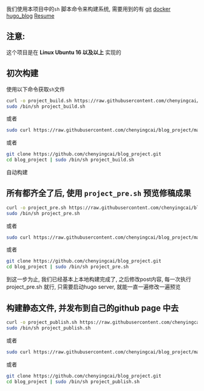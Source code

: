 我们使用本项目中的`sh` 脚本命令来构建系统, 需要用到的有 [git](https://git-scm.com/about) [docker](https://askubuntu.com/questions/938700/how-do-i-install-docker-on-ubuntu-16-04-lts) [hugo_blog](https://github.com/chenyingcai/hugo_blog) [Resume](https://github.com/chenyingcai/Resume)

## 注意:
   这个项目是在 **Linux Ubuntu 16 以及以上** 实现的

## 初次构建
使用以下命令获取`sh`文件

```sh
curl -o project_build.sh https://raw.githubusercontent.com/chenyingcai/blog_project/master/project_build.sh
sudo /bin/sh project_build.sh
```
或者

```sh
sudo curl https://raw.githubusercontent.com/chenyingcai/blog_project/master/project_build.sh | bash
```

或者

```sh
git clone https://github.com/chenyingcai/blog_project.git
cd blog_project | sudo /bin/sh project_build.sh
```
自动构建

## 所有都齐全了后, 使用 `project_pre.sh` 预览修稿成果

```sh
curl -o project_pre.sh https://raw.githubusercontent.com/chenyingcai/blog_project/master/project_pre.sh
sudo /bin/sh project_pre.sh
```
或者

```sh
sudo curl https://raw.githubusercontent.com/chenyingcai/blog_project/master/project_pre.sh | bash
```

或者

```sh
git clone https://github.com/chenyingcai/blog_project.git
cd blog_project | sudo /bin/sh project_pre.sh
```
到这一步为止, 我们已经基本上本地构建完成了, 之后修改post内容, 每一次执行project_pre.sh 就行, 只需要启动hugo server, 就能一直一遍修改一遍预览

## 构建静态文件, 并发布到自己的github page 中去

```sh
curl -o project_publish.sh https://raw.githubusercontent.com/chenyingcai/blog_project/master/project_publish.sh
sudo /bin/sh project_publish.sh
```
或者

```sh
sudo curl https://raw.githubusercontent.com/chenyingcai/blog_project/master/project_publish.sh | bash
```

或者

```sh
git clone https://github.com/chenyingcai/blog_project.git
cd blog_project | sudo /bin/sh project_publish.sh
```
